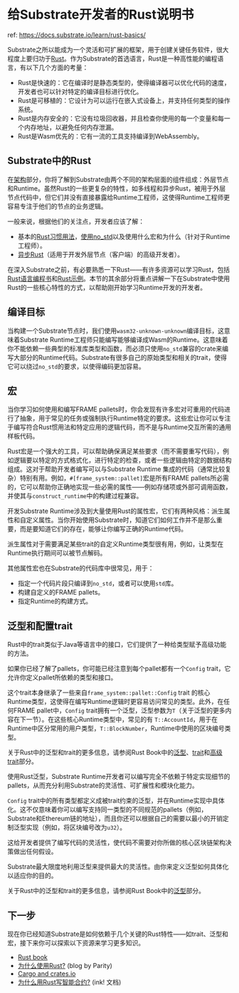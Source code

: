 # 给Substrate开发者的Rust说明书

ref: https://docs.substrate.io/learn/rust-basics/

Substrate之所以能成为一个灵活和可扩展的框架，用于创建关键任务软件，很大程度上要归功于[Rust](https://www.rust-lang.org/)。作为Substrate的首选语言，Rust是一种高性能的编程语言，有以下几个方面的考量：

- Rust是快速的：它在编译时是静态类型的，使得编译器可以优化代码的速度，开发者也可以针对特定的编译目标进行优化。
- Rust是可移植的：它设计为可以运行在嵌入式设备上，并支持任何类型的操作系统。
- Rust是内存安全的：它没有垃圾回收器，并且检查你使用的每一个变量和每一个内存地址，以避免任何内存泄漏。
- Rust是Wasm优先的：它有一流的工具支持编译到WebAssembly。


## Substrate中的Rust

在[架构](https://docs.substrate.io/learn/rust-basics/)部分，你将了解到Substrate由两个不同的架构层面的组件组成：外层节点和Runtime。虽然Rust的一些更复杂的特性，如多线程和异步Rust，被用于外层节点代码中，但它们并没有直接暴露给Runtime工程师，这使得Runtime工程师更容易专注于他们的节点的业务逻辑。

一般来说，根据他们的关注点，开发者应该了解：

- 基本的[Rust习惯用法](https://rust-unofficial.github.io/patterns/idioms/index.html)，[使用no_std](https://docs.rust-embedded.org/book/intro/no-std.html)以及使用什么宏和为什么（针对于Runtime工程师）。
- [异步Rust](https://rust-lang.github.io/async-book/01_getting_started/01_chapter.html)（适用于开发外层节点（客户端）的高级开发者）。 

在深入Substrate之前，有必要熟悉一下Rust——有许多资源可以学习Rust，包括[Rust语言编程书](https://doc.rust-lang.org/book/)和[Rust示例](https://doc.rust-lang.org/rust-by-example/)。本节的其余部分将重点讲解一下在Substrate中使用Rust的一些核心特性的方式，以帮助刚开始学习Runtime开发的开发者。


## 编译目标

当构建一个Substrate节点时，我们使用`wasm32-unknown-unknown`编译目标，这意味着Substrate Runtime工程师只能编写能够编译成Wasm的Runtime。这意味着你不能依赖一些典型的标准库类型和函数，而必须只使用`no_std`兼容的crate来编写大部分的Runtime代码。Substrate有很多自己的原始类型和相关的trait，使得它可以绕过`no_std`的要求，以使得编码更加容易。


## 宏

当你学习如何使用和编写FRAME pallets时，你会发现有许多宏对可重用的代码进行了抽象，用于常见的任务或强制执行Runtime特定的要求。这些宏让你可以专注于编写符合Rust惯用法和特定应用的逻辑代码，而不是与Runtime交互所需的通用样板代码。

Rust宏是一个强大的工具，可以帮助确保满足某些要求（而不需要重写代码），例如逻辑要以特定的方式格式化，进行特定的检查，或者一些逻辑由特定的数据结构组成。这对于帮助开发者编写可以与Substrate Runtime 集成的代码（通常比较复杂）特别有用。例如，`#[frame_system::pallet]`宏是所有FRAME pallets所必需的，它可以帮助你正确地实现一些必需的属性——例如存储项或外部可调用函数，并使其与`construct_runtime`中的构建过程兼容。

开发Substrate Runtime涉及到大量使用Rust的属性宏，它们有两种风格：派生属性和自定义属性。当你开始使用Substrate时，知道它们如何工作并不是那么重要，而是要知道它们的存在，能够让你编写正确的Runtime代码。

派生属性对于需要满足某些trait的自定义Runtime类型很有用，例如，让类型在Runtime执行期间可以被节点解码。

其他属性宏也在Substrate的代码库中很常见，用于：

- 指定一个代码片段只编译到`no_std`，或者可以使用`std`库。 
- 构建自定义的FRAME pallets。 
- 指定Runtime的构建方式。

## 泛型和配置trait

Rust中的trait类似于Java等语言中的接口，它们提供了一种给类型赋予高级功能的方法。

如果你已经了解了pallets，你可能已经注意到每个pallet都有一个`Config` trait，它允许你定义pallet所依赖的类型和接口。

这个trait本身继承了一些来自`frame_system::pallet::Config` trait 的核心Runtime类型，这使得在编写Runtime逻辑时更容易访问常见的类型。此外，在任何FRAME pallet中，`Config` trait拥有一个泛型，泛型参数为`T`（关于泛型的更多内容在下一节）。在这些核心Runtime类型中，常见的有  `T::AccountId`，用于在Runtime中区分常用的用户类型，`T::BlockNumber`，Runtime中使用的区块编号类型。

关于Rust中的泛型和trait的更多信息，请参阅Rust Book中的[泛型](https://doc.rust-lang.org/book/ch10-01-syntax.html)、[trait](https://doc.rust-lang.org/book/ch10-02-traits.html)和[高级trait](https://doc.rust-lang.org/book/ch19-03-advanced-traits.html)部分。

使用Rust泛型，Substrate Runtime开发者可以编写完全不依赖于特定实现细节的pallets，从而充分利用Substrate的灵活性、可扩展性和模块化能力。

`Config` trait中的所有类型都定义成被trait约束的泛型，并在Runtime实现中具体化。这不仅意味着你可以编写支持同一类型的不同规范的pallets（例如，Substrate和Ethereum链的地址），而且你还可以根据自己的需要以最小的开销定制泛型实现（例如，将区块编号改为`u32`）。

这给开发者提供了编写代码的灵活性，使代码不需要对你所做的核心区块链架构决策做出任何假设。

Substrate最大限度地利用泛型来提供最大的灵活性。由你来定义泛型如何具体化以适应你的目的。

关于Rust中的泛型和trait的更多信息，请参阅Rust Book中的[泛型](https://doc.rust-lang.org/book/ch10-01-syntax.html)部分。


## 下一步

现在你已经知道Substrate是如何依赖于几个关键的Rust特性——如trait、泛型和宏，接下来你可以探索以下资源来学习更多知识。


- [Rust book](https://doc.rust-lang.org/book/)
- [为什么使用Rust?](https://www.parity.io/blog/why-rust) (blog by Parity)
- [Cargo and crates.io](https://doc.rust-lang.org/book/ch14-00-more-about-cargo.html)
- [为什么用Rust写智能合约?](https://paritytech.github.io/ink-docs/why-rust-for-smart-contracts) (ink! 文档)
